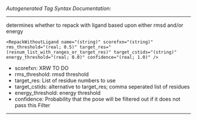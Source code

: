 _Autogenerated Tag Syntax Documentation:_

---
determines whether to repack with ligand based upon either rmsd and/or energy

```
<RepackWithoutLigand name="(string)" scorefxn="(string)" rms_threshold="(real; 0.5)" target_res="(resnum_list_with_ranges_or_target_res)" target_cstids="(string)" energy_threshold="(real; 0.0)" confidence="(real; 1.0)" />
```

-   scorefxn: XRW TO DO
-   rms_threshold: rmsd threshold
-   target_res: List of residue numbers to use
-   target_cstids: alternative to target_res; comma seperated list of residues
-   energy_threshold: energy threshold
-   confidence: Probability that the pose will be filtered out if it does not pass this Filter

---

